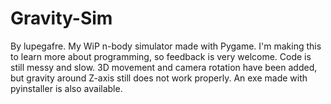 # Gravity-Sim

By lupegafre.
My WiP n-body simulator made with Pygame.
I'm making this to learn more about programming, so feedback is very welcome.
Code is still messy and slow.
3D movement and camera rotation have been added, but gravity around Z-axis still does not work properly.
An exe made with pyinstaller is also available.

